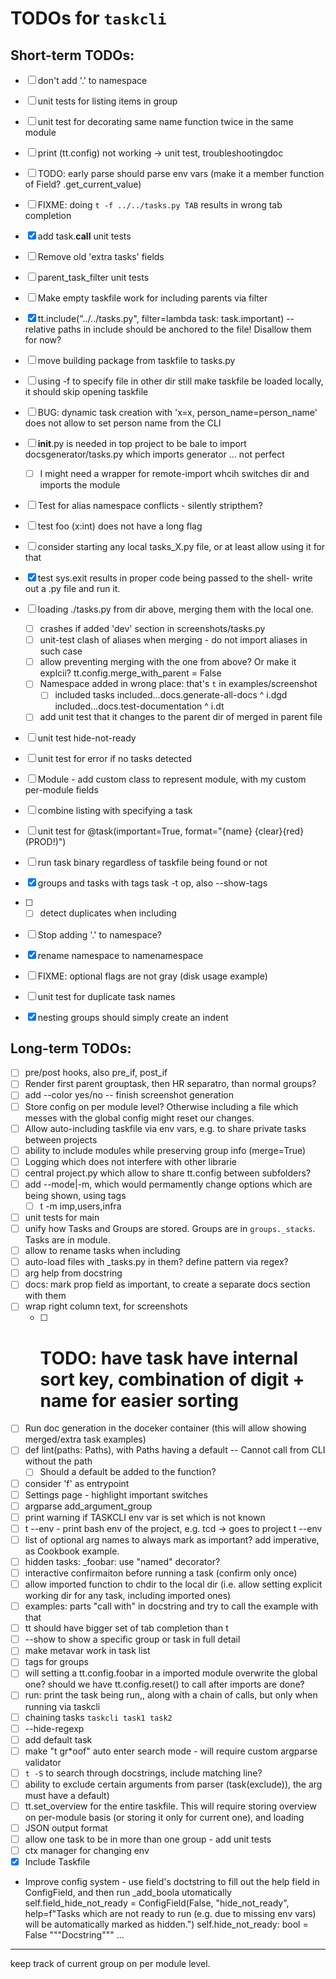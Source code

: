 # TODOs for `taskcli`

## Short-term TODOs:
- [ ] don't add '.' to namespace
- [ ] unit tests for listing items in group
- [ ] unit test for decorating same name function twice in the same module
- [ ] print (tt.config) not working -> unit test, troubleshootingdoc
- [ ] TODO: early parse should parse env vars (make it a member function of Field? .get_current_value)
- [ ] FIXME: doing `t -f ../../tasks.py TAB` results in wrong tab completion

- [x] add task.__call__  unit tests

- [ ] Remove old 'extra tasks' fields
- [ ] parent_task_filter unit tests
- [ ] Make empty taskfile work for including parents via filter
- [x] tt.include("../../tasks.py", filter=lambda task: task.important) -- relative paths in include should be anchored to the file! Disallow them for now?
- [ ] move building package from taskfile to tasks.py
- [ ] using -f to specify file in other dir still make taskfile be loaded locally, it should skip opening taskfile
- [ ] BUG: dynamic task creation with  'x=x, person_name=person_name' does not allow to set person name from the CLI
- [ ] __init__.py is needed in top project to be bale to import docsgenerator/tasks.py which imports generator ... not perfect
  - [ ] I might need a wrapper for remote-import whcih switches dir and imports the module
- [ ] Test for alias namespace conflicts - silently stripthem?
- [ ] test foo (x:int)   does not have a long flag
- [ ] consider starting any local tasks_X.py file, or at least allow using it for that
- [x] test sys.exit results in proper code being passed to the shell- write out a .py file and run it.
- [ ] loading ./tasks.py from dir above, merging them with the local one.
  - [ ] crashes if added 'dev' section in screenshots/tasks.py
  - [ ] unit-test clash of aliases when merging - do not import aliases in such case
  - [ ] allow preventing merging with the one from above? Or make it explcii?  tt.config.merge_with_parent = False
  - [ ] Namespace added in wrong place: that's `t` in examples/screenshot
    - [ ] included tasks
          included...docs.generate-all-docs ^ i.dgd
          included...docs.test-documentation ^ i.dt
  - [ ] add unit test that it changes to the parent dir of merged in parent file

- [ ] unit test hide-not-ready
- [ ] unit test for error if no tasks detected
- [ ] Module - add custom class to represent module, with my custom per-module fields
- [ ] combine listing with specifying a task
- [ ] unit test for  @task(important=True, format="{name} {clear}{red}(PROD!)")

- [ ] run task binary regardless of taskfile being found or not

- [x] groups and tasks with tags  task -t op, also --show-tags

- [ ]
  - [ ] detect duplicates when including
- [ ] Stop adding '.' to namespace?
- [x] rename namespace to namenamespace
- [ ] FIXME: optional flags are not gray (disk usage example)
- [ ] unit test for duplicate task names
- [x] nesting groups should simply create an indent




## Long-term TODOs:
- [ ] pre/post hooks, also pre_if, post_if
- [ ] Render first parent grouptask, then HR separatro, than normal groups?
- [ ] add --color yes/no -- finish screenshot generation
- [ ] Store config on per module level? Otherwise including a file which messes with the global config might reset our changes.
- [ ] Allow auto-including taskfile via env vars, e.g. to share private tasks between projects
- [ ] ability to include modules while preserving group info (merge=True)
- [ ] Logging which does not interfere with other librarie
- [ ] central project.py which allow to share tt.config between subfolders?
- [ ] add --mode|-m, which would permamently change options which are being shown, using tags
  - [ ] t -m imp,users,infra
- [ ] unit tests for main
- [ ] unify how Tasks and Groups are stored. Groups are in `groups._stacks`. Tasks are in module.
- [ ] allow to rename tasks when including
- [ ] auto-load files with _tasks.py in them? define pattern via regex?
- [ ] arg help from docstring
- [ ] docs: mark prop field as important, to create a separate docs section with them
- [ ] wrap right column text, for screenshots
  - [ ] # TODO: have task have internal sort key, combination of digit + name for easier sorting
- [ ] Run doc generation in the doceker container (this will allow showing merged/extra task examples)
- [ ] def lint(paths: Paths), with Paths having a default -- Cannot call from CLI without the path
  - [ ] Should a default be added to the function?
- [ ] consider 'f' as entrypoint
- [ ] Settings page - highlight important switches
- [ ] argparse add_argument_group
- [ ] print warning if TASKCLI env var is set which is not known
- [ ] t --env - print bash env of the project, e.g. tcd -> goes to project t --env
- [ ] list of optional arg names to always mark as important?  add imperative, as Cookbook example.
- [ ] hidden tasks: _foobar: use "named" decorator?
- [ ] interactive confirmaiton before running a task (confirm only once)
- [ ] allow imported function to chdir to the local dir (i.e. allow setting explicit working dir for any task, including imported ones)
- [ ] examples: parts "call with" in docstring and try to call the example with that
- [ ] tt should have bigger set of tab completion than t
- [ ] --show to show a specific group or task in full detail
- [ ] make metavar work in task list
- [ ] tags for groups
- [ ] will setting a tt.config.foobar in a imported module overwrite the global one? should we have tt.config.reset() to call after imports are done?
- [ ] run: print the task being run,, along with a chain of calls, but only when running via taskcli
- [ ] chaining tasks  `taskcli task1 task2`
- [ ] --hide-regexp
- [ ] add default task
- [ ] make "t gr*oof" auto enter search mode - will require custom argparse validator
- [ ] `t -S` to search through docstrings, include matching line?
- [ ] ability to exclude certain arguments from parser (task(exclude)), the arg must have a default)
- [ ] tt.set_overview for the entire taskfile. This will require storing overview on per-module basis (or storing it only for current one), and loading
- [ ] JSON output format
- [ ] allow one task to be in more than one group - add unit tests
- [ ] ctx manager for changing env
- [x] Include Taskfile
- Improve config system - use field's doctstring to fill out the help field in ConfigField, and then run _add_boola utomatically
    self.field_hide_not_ready = ConfigField(False, "hide_not_ready",  help=f"Tasks which are not ready to run (e.g. due to missing env vars) will be automatically marked as hidden.")
    self.hide_not_ready: bool = False
    """Docstring"""
    ...

----------
keep track of current group on per module level.




